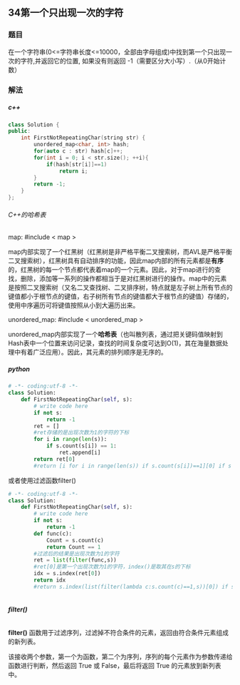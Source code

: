 ## 34第一个只出现一次的字符

### 题目

在一个字符串(0<=字符串长度<=10000，全部由字母组成)中找到第一个只出现一次的字符,并返回它的位置, 如果没有则返回 -1（需要区分大小写）.（从0开始计数）

### 解法

##### c++

```C++
class Solution {
public:
    int FirstNotRepeatingChar(string str) {
        unordered_map<char, int> hash;
        for(auto c : str) hash[c]++;
        for(int i = 0; i < str.size(); ++i){
            if(hash[str[i]]==1)
                return i;
        }
        return -1;
    }
};
```

###### C++的哈希表

map: #include < map >

map内部实现了一个红黑树（红黑树是非严格平衡二叉搜索树，而AVL是严格平衡二叉搜索树），红黑树具有自动排序的功能，因此map内部的所有元素都是**有序**的，红黑树的每一个节点都代表着map的一个元素。因此，对于map进行的查找，删除，添加等一系列的操作都相当于是对红黑树进行的操作。map中的元素是按照二叉搜索树（又名二叉查找树、二叉排序树，特点就是左子树上所有节点的键值都小于根节点的键值，右子树所有节点的键值都大于根节点的键值）存储的，使用中序遍历可将键值按照从小到大遍历出来。

unordered_map: #include < unordered_map >

unordered_map内部实现了一个**哈希表**（也叫散列表，通过把关键码值映射到Hash表中一个位置来访问记录，查找的时间复杂度可达到O(1)，其在海量数据处理中有着广泛应用）。因此，其元素的排列顺序是无序的。

##### python

```python
# -*- coding:utf-8 -*-
class Solution:
    def FirstNotRepeatingChar(self, s):
        # write code here
        if not s:
            return -1
        ret = []
        #ret存储的是出现次数为1的字符的下标
        for i in range(len(s)):
            if s.count(s[i]) == 1:
                ret.append[i]
        return ret[0]
		#return [i for i in range(len(s)) if s.count(s[i])==1][0] if s else -1
```

或者使用过滤函数filter()

```python
# -*- coding:utf-8 -*-
class Solution:
    def FirstNotRepeatingChar(self, s):
        # write code here
        if not s:
            return -1
        def func(c):
            Count = s.count(c)
            return Count == 1
        #过滤后的结果是出现次数为1的字符
        ret = list(filter(func,s))
        #ret[0]是第一个出现次数为1的字符，index()是取其在s的下标
        idx = s.index(ret[0])
        return idx
        #return s.index(list(filter(lambda c:s.count(c)==1,s))[0]) if s else -1
    	
```

###### **filter()** 

**filter()** 函数用于过滤序列，过滤掉不符合条件的元素，返回由符合条件元素组成的新列表。

该接收两个参数，第一个为函数，第二个为序列，序列的每个元素作为参数传递给函数进行判断，然后返回 True 或 False，最后将返回 True 的元素放到新列表中。



